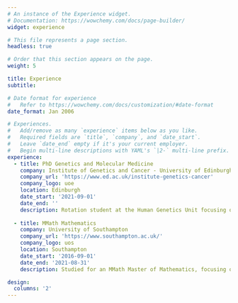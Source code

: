 ```yaml
---
# An instance of the Experience widget.
# Documentation: https://wowchemy.com/docs/page-builder/
widget: experience

# This file represents a page section.
headless: true

# Order that this section appears on the page.
weight: 5

title: Experience
subtitle:

# Date format for experience
#   Refer to https://wowchemy.com/docs/customization/#date-format
date_format: Jan 2006

# Experiences.
#   Add/remove as many `experience` items below as you like.
#   Required fields are `title`, `company`, and `date_start`.
#   Leave `date_end` empty if it's your current employer.
#   Begin multi-line descriptions with YAML's `|2-` multi-line prefix.
experience:
  - title: PhD Genetics and Molecular Medicine
    company: Institute of Genetics and Cancer - University of Edinburgh
    company_url: 'https://www.ed.ac.uk/institute-genetics-cancer'
    company_logo: uoe
    location: Edinburgh
    date_start: '2021-09-01'
    date_end: ''
    description: Rotation student at the Human Genetics Unit focusing on using machine learning to gain a greater understanding of the genetic component of human disease.
        
  - title: MMath Mathematics
    company: University of Southampton
    company_url: 'https://www.southampton.ac.uk/'
    company_logo: uos
    location: Southampton
    date_start: '2016-09-01'
    date_end: '2021-08-31'
    description: Studied for an MMath Master of Mathematics, focusing on machine learning and more specifically its uses in analysing biological systems.

design:
  columns: '2'
---
```

